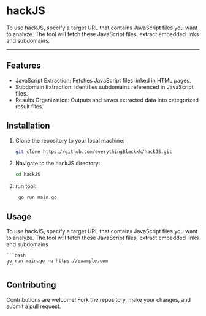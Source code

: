 # hackJS
To use hackJS, specify a target URL that contains JavaScript files you want to analyze. The tool will fetch these JavaScript files, extract embedded links and subdomains.
____
## Features

- JavaScript Extraction: Fetches JavaScript files linked in HTML pages.
- Subdomain Extraction: Identifies subdomains referenced in JavaScript files.
- Results Organization: Outputs and saves extracted data into categorized result files.

## Installation

1. Clone the repository to your local machine:

    ```bash
    git clone https://github.com/everythingBlackkk/hackJS.git
    ```

2. Navigate to the hackJS directory:

    ```bash
    cd hackJS
    ```
3. run tool:
   ```bash
    go run main.go
   ```
   
## Usage

To use hackJS, specify a target URL that contains JavaScript files you want to analyze. The tool will fetch these JavaScript files, extract embedded links and subdomains

    ```bash
    go run main.go -u https://example.com
    ```
    
## Contributing
Contributions are welcome! Fork the repository, make your changes, and submit a pull request.


